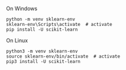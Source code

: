 On Windows

    python -m venv sklearn-env
    sklearn-env\Scripts\activate  # activate
    pip install -U scikit-learn

On Linux 

    python3 -m venv sklearn-env
    source sklearn-env/bin/activate  # activate
    pip3 install -U scikit-learn